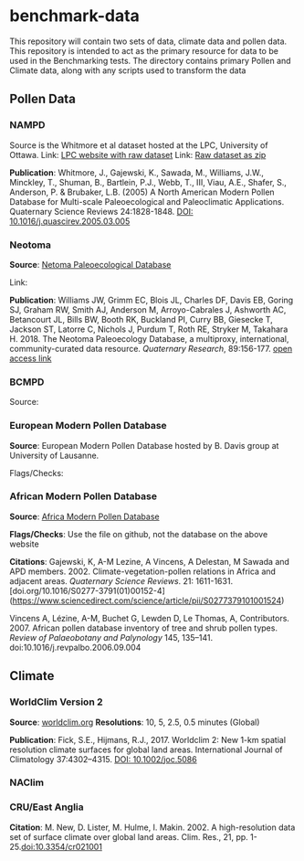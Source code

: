 # benchmark-data

This repository will contain two sets of data, climate data and pollen data.  This repository is intended to act as the primary resource for data to be used in the Benchmarking tests.  The directory contains primary Pollen and Climate data, along with any scripts used to transform the data

## Pollen Data

### NAMPD

Source is the Whitmore et al dataset hosted at the LPC, University of Ottawa.
Link: [LPC website with raw dataset](http://http://www.lpc.uottawa.ca/data/modern/index.html)
Link: [Raw dataset as zip](http://www.lpc.uottawa.ca/data/modern/whitmoreetal2005_v1-8.zip)

**Publication**: Whitmore, J., Gajewski, K., Sawada, M., Williams, J.W., Minckley, T., Shuman, B., Bartlein, P.J., Webb, T., III, Viau, A.E., Shafer, S., Anderson, P. & Brubaker, L.B. (2005) A North American Modern Pollen Database for Multi-scale Paleoecological and Paleoclimatic Applications. Quaternary Science Reviews 24:1828-1848. [DOI: 10.1016/j.quascirev.2005.03.005](https://www.sciencedirect.com/science/article/pii/S0277379105000934)

### Neotoma

**Source**: [Netoma Paleoecological Database](http://neotomadb.org)

Link: 

**Publication**: Williams JW, Grimm EC, Blois JL, Charles DF, Davis EB, Goring SJ, Graham RW, Smith AJ, Anderson M, Arroyo-Cabrales J, Ashworth AC, Betancourt JL, Bills BW, Booth RK, Buckland PI, Curry BB, Giesecke T, Jackson ST, Latorre C, Nichols J, Purdum T, Roth RE, Stryker M, Takahara H. 2018. The Neotoma Paleoecology Database, a multiproxy, international, community-curated data resource. *Quaternary Research*, 89:156-177. [open access link](https://doi.org/10.1017/qua.2017.105)

### BCMPD

Source:


### European Modern Pollen Database

**Source**: European Modern Pollen Database hosted by B. Davis group at University of Lausanne.

Flags/Checks: 


### African Modern Pollen Database

**Source**: [Africa Modern Pollen Database](http://fpd.sedoo.fr/fpd/english.do)

**Flags/Checks**: Use the file on github, not the database on the above website

**Citations**: Gajewski, K, A-M Lezine, A Vincens, A Delestan, M Sawada and APD members. 2002. Climate-vegetation-pollen relations in Africa and adjacent areas. *Quaternary Science Reviews*. 21: 1611-1631. [doi.org/10.1016/S0277-3791(01)00152-4] (https://www.sciencedirect.com/science/article/pii/S0277379101001524)

Vincens A, Lézine, A-M, Buchet G, Lewden D, Le Thomas, A, Contributors. 2007. African pollen database inventory of tree and shrub pollen types. *Review of Palaeobotany and Palynology* 145, 135–141. doi:10.1016/j.revpalbo.2006.09.004 


## Climate

### WorldClim Version 2

**Source**: [worldclim.org](worldclim.org/version2)
**Resolutions**: 10, 5, 2.5, 0.5 minutes (Global)

**Publication**: Fick, S.E., Hijmans, R.J., 2017. Worldclim 2: New 1-km spatial resolution climate surfaces for global land areas. International Journal of Climatology 37:4302–4315. [DOI: 10.1002/joc.5086](http://dx.doi.org/10.1002/joc.5086)

### NAClim


### CRU/East Anglia

**Citation**: M. New, D. Lister, M. Hulme, I. Makin. 2002. A high-resolution data set of surface climate over global land areas. Clim. Res., 21, pp. 1-25.[doi:10.3354/cr021001
](http://www.int-res.com/abstracts/cr/v21/n1/p1-25/) 

